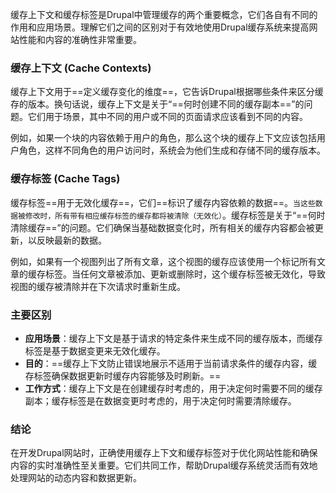 缓存上下文和缓存标签是Drupal中管理缓存的两个重要概念，它们各自有不同的作用和应用场景。理解它们之间的区别对于有效地使用Drupal缓存系统来提高网站性能和内容的准确性非常重要。

### 缓存上下文 (Cache Contexts)

缓存上下文用于==定义缓存变化的维度==，它告诉Drupal根据哪些条件来区分缓存的版本。换句话说，缓存上下文是关于“==何时创建不同的缓存副本==”的问题。它们用于场景，其中不同的用户或不同的页面请求应该看到不同的内容。

例如，如果一个块的内容依赖于用户的角色，那么这个块的缓存上下文应该包括用户角色，这样不同角色的用户访问时，系统会为他们生成和存储不同的缓存版本。

### 缓存标签 (Cache Tags)

缓存标签==用于无效化缓存==，它们==标识了缓存内容依赖的数据==。`当这些数据被修改时，所有带有相应缓存标签的缓存都将被清除（无效化）`。缓存标签是关于“==何时清除缓存==”的问题。它们确保当基础数据变化时，所有相关的缓存内容都会被更新，以反映最新的数据。

例如，如果有一个视图列出了所有文章，这个视图的缓存应该使用一个标记所有文章的缓存标签。当任何文章被添加、更新或删除时，这个缓存标签被无效化，导致视图的缓存被清除并在下次请求时重新生成。

### 主要区别

- **应用场景**：缓存上下文是基于请求的特定条件来生成不同的缓存版本，而缓存标签是基于数据变更来无效化缓存。
- **目的**：==缓存上下文防止错误地展示不适用于当前请求条件的缓存内容，缓存标签确保数据更新时缓存内容能够及时刷新。==
- **工作方式**：缓存上下文是在创建缓存时考虑的，用于决定何时需要不同的缓存副本；缓存标签是在数据变更时考虑的，用于决定何时需要清除缓存。

### 结论

在开发Drupal网站时，正确使用缓存上下文和缓存标签对于优化网站性能和确保内容的实时准确性至关重要。它们共同工作，帮助Drupal缓存系统灵活而有效地处理网站的动态内容和数据更新。